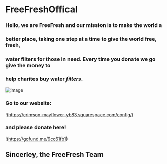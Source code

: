 # FreeFreshOffical 
### Hello, we are FreeFresh and our mission is to make the world a
### better place, taking one step at a time to give the world free, fresh,
### water filters for those in need. Every time you donate we go give the money to 
### help charites buy water **_filters_**.
![image](https://github.com/user-attachments/assets/ef786224-7bc4-49bc-83fe-7ac1d24b75fe)
  ### Go to our website: 
  !(https://crimson-mayflower-yb83.squarespace.com/config/)
  ### and please donate here!
  !(https://gofund.me/9cc61fb1)
## Sincerley, the FreeFresh Team
